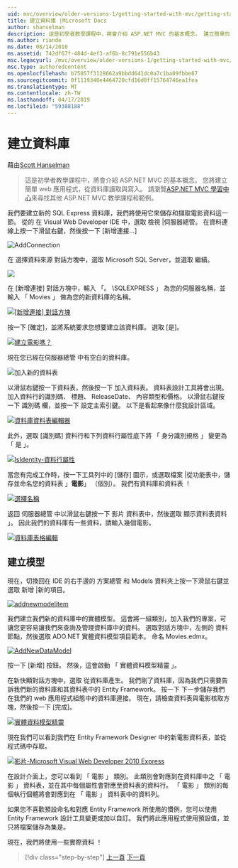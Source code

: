 ```yaml
---
uid: mvc/overview/older-versions-1/getting-started-with-mvc/getting-started-with-mvc-part4
title: 建立資料庫 |Microsoft Docs
author: shanselman
description: 這是初學者教學課程中，將會介紹 ASP.NET MVC 的基本概念。 建立簡單的 web 應用程式，從資料庫讀取與寫入。
ms.author: riande
ms.date: 08/14/2010
ms.assetid: 742df67f-484d-4ef3-af6b-8c791e556b43
msc.legacyurl: /mvc/overview/older-versions-1/getting-started-with-mvc/getting-started-with-mvc-part4
msc.type: authoredcontent
ms.openlocfilehash: b75057f3128662a9bbdd641dc0a7c1ba09fbbe87
ms.sourcegitcommit: 0f1119340e4464720cfd16d0ff15764746ea1fea
ms.translationtype: MT
ms.contentlocale: zh-TW
ms.lasthandoff: 04/17/2019
ms.locfileid: "59388188"
---
```

# <a name="creating-a-database"></a>建立資料庫

藉由[Scott Hanselman](https://github.com/shanselman)

> 這是初學者教學課程中，將會介紹 ASP.NET MVC 的基本概念。 您將建立簡單 web 應用程式，從資料庫讀取與寫入。 請瀏覽[ASP.NET MVC 學習中心](../../../index.md)來尋找其他 ASP.NET MVC 教學課程和範例。


我們要建立新的 SQL Express 資料庫，我們將使用它來儲存和擷取電影資料這一節。 從的 在 Visual Web Developer IDE 中，選取 檢視 |伺服器總管。 在資料連線上按一下滑鼠右鍵，然後按一下 [新增連接...]

![AddConnection](getting-started-with-mvc-part4/_static/image1.png)

在 選擇資料來源 對話方塊中，選取 Microsoft SQL Server，並選取 繼續。

![](getting-started-with-mvc-part4/_static/image2.png)

在 [新增連接] 對話方塊中，輸入 「。 \SQLEXPRESS 」 為您的伺服器名稱，並輸入 「 Movies 」 做為您的新資料庫的名稱。

[![[新增連接] 對話方塊](getting-started-with-mvc-part4/_static/image4.png)](getting-started-with-mvc-part4/_static/image3.png)

按一下 [確定]，並將系統要求您想要建立該資料庫。 選取 [是]。

[![建立電影嗎？](getting-started-with-mvc-part4/_static/image6.png)](getting-started-with-mvc-part4/_static/image5.png)

現在您已經在伺服器總管 中有空白的資料庫。

![加入新的資料表](getting-started-with-mvc-part4/_static/image7.png)

以滑鼠右鍵按一下資料表，然後按一下 加入資料表。 資料表設計工具將會出現。 加入資料行的識別碼、 標題、 ReleaseDate、 內容類型和價格。 以滑鼠右鍵按一下 識別碼 欄，並按一下 設定主索引鍵。 以下是看起來像什麼我設計區域。

[![資料庫資料表編輯器](getting-started-with-mvc-part4/_static/image9.png)](getting-started-with-mvc-part4/_static/image8.png)

此外，選取 [識別碼] 資料行和下列資料行屬性底下將 「 身分識別規格 」 變更為 「 是 」。

[![IsIdentity-資料行屬性](getting-started-with-mvc-part4/_static/image11.png)](getting-started-with-mvc-part4/_static/image10.png)

當您有完成工作時，按一下工具列中的 [儲存] 圖示，或選取檔案 |從功能表中，儲存並命名您的資料表 」**電影**」 （個別）。 我們有資料庫和資料表 ！

[![選擇名稱](getting-started-with-mvc-part4/_static/image13.png)](getting-started-with-mvc-part4/_static/image12.png)

返回 伺服器總管 中以滑鼠右鍵按一下 影片 資料表中，然後選取 顯示資料表資料 」。 因此我們的資料庫有一些資料，請輸入幾個電影。

[![資料庫表格編輯](getting-started-with-mvc-part4/_static/image15.png)](getting-started-with-mvc-part4/_static/image14.png)

## <a name="creating-a-model"></a>建立模型

現在，切換回在 IDE 的右手邊的 方案總管 和 Models 資料夾上按一下滑鼠右鍵並選取 新增 |新的項目。

[![addnewmodelitem](getting-started-with-mvc-part4/_static/image17.png)](getting-started-with-mvc-part4/_static/image16.png)

我們建立我們新的資料庫中的實體模型。 這會將一組類別，加入我們的專案，可讓您更容易讓我們來查詢及管理資料庫中的資料。 選取對話方塊中，左側的 資料 節點，然後選取 ADO.NET 實體資料模型項目範本。 命名 Movies.edmx。

[![AddNewDataModel](getting-started-with-mvc-part4/_static/image19.png)](getting-started-with-mvc-part4/_static/image18.png)

按一下 [新增] 按鈕。 然後，這會啟動 「 實體資料模型精靈 」。

在新快顯對話方塊中，選取 從資料庫產生。 我們剛了資料庫，因為我們只需要告訴我們新的資料庫和其資料表中的 Entity Framework。 按一下 下一步儲存我們在我們的 web 應用程式組態中的資料庫連接。 現在，請檢查資料表與電影核取方塊，然後按一下 [完成]。

[![實體資料模型精靈](getting-started-with-mvc-part4/_static/image21.png)](getting-started-with-mvc-part4/_static/image20.png)

現在我們可以看到我們在 Entity Framework Designer 中的新電影資料表，並從程式碼中存取。

[![影片-Microsoft Visual Web Developer 2010 Express](getting-started-with-mvc-part4/_static/image23.png)](getting-started-with-mvc-part4/_static/image22.png)

在設計介面上，您可以看到 「 電影 」 類別。 此類別會對應到在資料庫中之 「 電影 」 資料表，並在其中每個屬性會對應至資料表的資料行。 「 電影 」 類別的每個執行個體將會對應到在 「 電影 」 資料表中的資料列。

如果您不喜歡預設命名和對應 Entity Framework 所使用的慣例，您可以使用 Entity Framework 設計工具變更或加以自訂。 我們將此應用程式使用預設值，並只將檔案儲存為集是。

現在，我們將使用一些實際資料 ！

> [!div class="step-by-step"]
> [上一頁](getting-started-with-mvc-part3.md)
> [下一頁](getting-started-with-mvc-part5.md)
